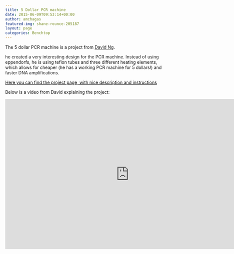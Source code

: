 ```yaml
---
title: 5 Dollar PCR machine
date: 2015-06-09T09:53:14+00:00
author: amchagas
featured-img: shane-rounce-205187
layout: page
categories: Benchtop
---
```


The 5 dollar PCR machine is a project from [David Ng](https://hackaday.io/dnhkng).

he created a very interesting design for the PCR machine. Instead of using eppendorfs, he is using teflon tubes and three different heating elements, which allows for cheaper (he has a working PCR machine for 5 dollars!) and faster DNA amplifications.

[Here you can find the project page, with nice description and instructions](https://hackaday.io/project/1864-5-dna-replicator)

Below is a video from David explaining the project:

<iframe width="790" height="481" src="https://www.youtube.com/embed/S9Fq5CGj9Kg" frameborder="0" allow="accelerometer; autoplay; encrypted-media; gyroscope; picture-in-picture" allowfullscreen></iframe>
